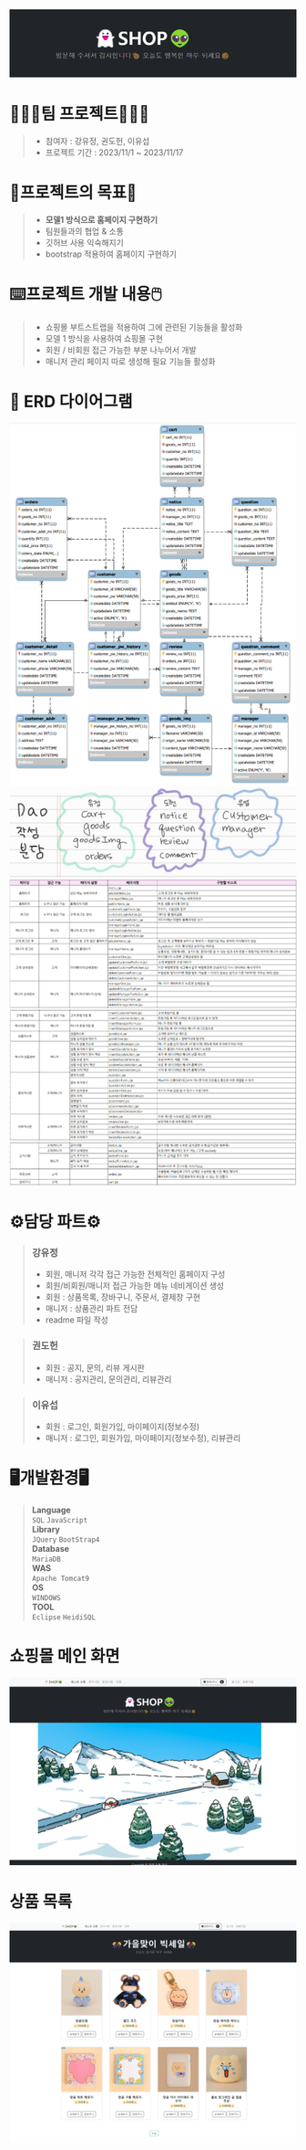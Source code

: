 <img src="/src/pic/head.png">   

# 🧑🏻‍💻팀 프로젝트🧑🏻‍💻
> * 참여자 : 강유정, 권도헌, 이유섭   
> * 프로젝트 기간 : 2023/11/1 ~ 2023/11/17
   
# 📑프로젝트의 목표📑
> * **모델1 방식으로 홈페이지 구현하기**
> * 팀원들과의 협업 & 소통
> * 깃허브 사용 익숙해지기
> * bootstrap 적용하여 홈페이지 구현하기    

# ⌨️프로젝트 개발 내용🖱️
> * 쇼핑몰 부트스트랩을 적용하여 그에 관련된 기능들을 활성화
> * 모델 1 방식을 사용하여 쇼핑몰 구현
> * 회원 / 비회원 접근 가능한 부분 나누어서 개발
> * 매니저 관리 페이지 따로 생성해 필요 기능들 활성화

# 🔗 ERD 다이어그램
<img src="/src/pic/erd.png">    
<img src="/src/pic/dao.jpg">   
<img src="/src/pic/1.png">   
<img src="/src/pic/2.png">   
<img src="/src/pic/3.png">   
 

# ⚙️담당 파트⚙️
> ### 강유정
> * 회원, 매니저 각각 접근 가능한 전체적인 홈페이지 구성
> * 회원/비회원/매니저 접근 가능한 메뉴 네비게이션 생성
> * 회원 : 상품목록, 장바구니, 주문서, 결제창 구현
> * 매니저 : 상품관리 파트 전담
> * readme 파일 작성

> ### 권도헌
> * 회원 : 공지, 문의, 리뷰 게시판
> * 매니저 : 공지관리, 문의관리, 리뷰관리

> ### 이유섭
> * 회원 : 로그인, 회원가입, 마이페이지(정보수정)
> * 매니저 : 로그인, 회원가입, 마이페이지(정보수정), 리뷰관리


# 🖥️개발환경🖥️
> **Language**   
> ```SQL``` ```JavaScript```   
> **Library**   
> ```JQuery``` ```BootStrap4```   
> **Database**   
> ```MariaDB```   
> **WAS**   
> ```Apache Tomcat9```   
> **OS**   
> ```WINDOWS```    
> **TOOL**   
> ```Eclipse``` ```HeidiSQL```   

# 쇼핑몰 메인 화면
<img src="/src/pic/home.png">

# 상품 목록
<img src="/src/pic/goodslist.png">
